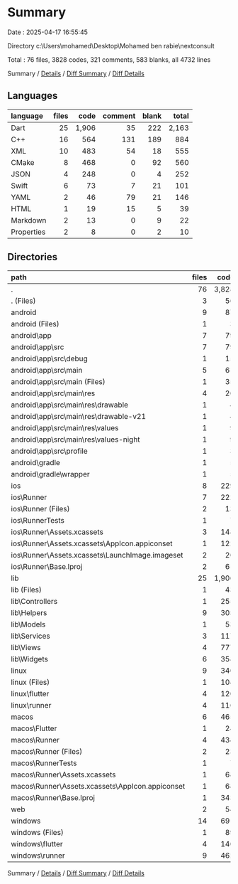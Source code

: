 # Summary

Date : 2025-04-17 16:55:45

Directory c:\\Users\\mohamed\\Desktop\\Mohamed ben rabie\\nextconsult

Total : 76 files,  3828 codes, 321 comments, 583 blanks, all 4732 lines

Summary / [Details](details.md) / [Diff Summary](diff.md) / [Diff Details](diff-details.md)

## Languages
| language | files | code | comment | blank | total |
| :--- | ---: | ---: | ---: | ---: | ---: |
| Dart | 25 | 1,906 | 35 | 222 | 2,163 |
| C++ | 16 | 564 | 131 | 189 | 884 |
| XML | 10 | 483 | 54 | 18 | 555 |
| CMake | 8 | 468 | 0 | 92 | 560 |
| JSON | 4 | 248 | 0 | 4 | 252 |
| Swift | 6 | 73 | 7 | 21 | 101 |
| YAML | 2 | 46 | 79 | 21 | 146 |
| HTML | 1 | 19 | 15 | 5 | 39 |
| Markdown | 2 | 13 | 0 | 9 | 22 |
| Properties | 2 | 8 | 0 | 2 | 10 |

## Directories
| path | files | code | comment | blank | total |
| :--- | ---: | ---: | ---: | ---: | ---: |
| . | 76 | 3,828 | 321 | 583 | 4,732 |
| . (Files) | 3 | 56 | 79 | 28 | 163 |
| android | 9 | 87 | 52 | 17 | 156 |
| android (Files) | 1 | 3 | 0 | 1 | 4 |
| android\\app | 7 | 79 | 52 | 15 | 146 |
| android\\app\\src | 7 | 79 | 52 | 15 | 146 |
| android\\app\\src\\debug | 1 | 15 | 5 | 8 | 28 |
| android\\app\\src\\main | 5 | 61 | 43 | 6 | 110 |
| android\\app\\src\\main (Files) | 1 | 35 | 11 | 0 | 46 |
| android\\app\\src\\main\\res | 4 | 26 | 32 | 6 | 64 |
| android\\app\\src\\main\\res\\drawable | 1 | 4 | 7 | 2 | 13 |
| android\\app\\src\\main\\res\\drawable-v21 | 1 | 4 | 7 | 2 | 13 |
| android\\app\\src\\main\\res\\values | 1 | 9 | 9 | 1 | 19 |
| android\\app\\src\\main\\res\\values-night | 1 | 9 | 9 | 1 | 19 |
| android\\app\\src\\profile | 1 | 3 | 4 | 1 | 8 |
| android\\gradle | 1 | 5 | 0 | 1 | 6 |
| android\\gradle\\wrapper | 1 | 5 | 0 | 1 | 6 |
| ios | 8 | 229 | 4 | 13 | 246 |
| ios\\Runner | 7 | 222 | 2 | 9 | 233 |
| ios\\Runner (Files) | 2 | 13 | 0 | 3 | 16 |
| ios\\RunnerTests | 1 | 7 | 2 | 4 | 13 |
| ios\\Runner\\Assets.xcassets | 3 | 148 | 0 | 4 | 152 |
| ios\\Runner\\Assets.xcassets\\AppIcon.appiconset | 1 | 122 | 0 | 1 | 123 |
| ios\\Runner\\Assets.xcassets\\LaunchImage.imageset | 2 | 26 | 0 | 3 | 29 |
| ios\\Runner\\Base.lproj | 2 | 61 | 2 | 2 | 65 |
| lib | 25 | 1,906 | 35 | 222 | 2,163 |
| lib (Files) | 1 | 43 | 1 | 11 | 55 |
| lib\\Controllers | 1 | 255 | 12 | 38 | 305 |
| lib\\Helpers | 9 | 303 | 7 | 49 | 359 |
| lib\\Models | 1 | 53 | 2 | 6 | 61 |
| lib\\Services | 3 | 117 | 0 | 15 | 132 |
| lib\\Views | 4 | 777 | 12 | 70 | 859 |
| lib\\Widgets | 6 | 358 | 1 | 33 | 392 |
| linux | 9 | 340 | 37 | 92 | 469 |
| linux (Files) | 1 | 104 | 0 | 25 | 129 |
| linux\\flutter | 4 | 120 | 9 | 27 | 156 |
| linux\\runner | 4 | 116 | 28 | 40 | 184 |
| macos | 6 | 465 | 5 | 17 | 487 |
| macos\\Flutter | 1 | 24 | 3 | 4 | 31 |
| macos\\Runner | 4 | 434 | 0 | 9 | 443 |
| macos\\Runner (Files) | 2 | 23 | 0 | 7 | 30 |
| macos\\RunnerTests | 1 | 7 | 2 | 4 | 13 |
| macos\\Runner\\Assets.xcassets | 1 | 68 | 0 | 1 | 69 |
| macos\\Runner\\Assets.xcassets\\AppIcon.appiconset | 1 | 68 | 0 | 1 | 69 |
| macos\\Runner\\Base.lproj | 1 | 343 | 0 | 1 | 344 |
| web | 2 | 54 | 15 | 6 | 75 |
| windows | 14 | 691 | 94 | 188 | 973 |
| windows (Files) | 1 | 89 | 0 | 20 | 109 |
| windows\\flutter | 4 | 140 | 9 | 29 | 178 |
| windows\\runner | 9 | 462 | 85 | 139 | 686 |

Summary / [Details](details.md) / [Diff Summary](diff.md) / [Diff Details](diff-details.md)